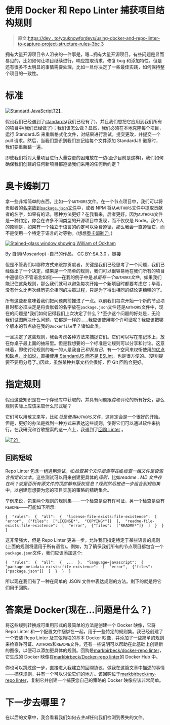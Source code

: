 # 使用 Docker 和 Repo Linter 捕获项目结构规则

> 原文:[https://dev . to/youknowfordevs/using-docker-and-repo-linter-to-capture-project-structure-rules-3bc 3](https://dev.to/youknowfordevs/using-docker-and-repo-linter-to-capture-project-structure-rules-3bc3)

拥有大量开源项目令人沮丧的一件事是，嗯…拥有大量开源项目。有些问题是显而易见的，比如如何让项目继续进行，响应拉取请求，修复 bug 和添加特性。但是还有很多不太明显的事情需要处理，比如一旦你决定了一些最佳实践，如何保持整个项目的一致性。

# 标准

[![Standard JavaScript](../Images/86de9936dd6a264e2b932ac162ac8969.png)T2】](https://standardjs.com)

假设我们已经遇到了[standards](https://standardjs.com/)(我们已经有了)，并且我们想把它应用到我们所有的项目中(我们已经做了)；我们该怎么做？显然，我们必须在本地克隆每个项目，运行 StandardJS 来重新格式化文件，对结果进行测试，提交更改，并提交一个 pull 请求。然后，当我们意识到我们忘记给每个文件添加 StandardJS 徽章时，我们要重新跳一遍。

即使我们将对大量项目进行大量变更的困难放在一边(至少目前是这样)，我们如何确保我们创建的任何新项目都遵循我们采用的任何新约定？

# 奥卡姆剃刀

拿一些非常简单的东西，比如一个`AUTHORS`文件。在一个节点项目中，我们可以将贡献者的[名字放到`package.json`文件](https://docs.npmjs.com/files/package.json#people-fields-author-contributors)中，或者 NPM 将从`AUTHORS`文件中提取贡献者的名字，如果有的话。哪种方法更好？在我看来，后者更好，因为`AUTHORS`文件是一种约定，你会在许多不同类型的开源项目中发现，而不仅仅是 Node。我个人的原则是，如果有一个独立于语言的约定可以免费遵循，那么我会一直遵循它，而不是使用一个特定于语言的对等物。(想想[奥卡姆剃刀](https://simple.wikipedia.org/wiki/Occam%27s_razor)。)

[![Stained-glass window showing William of Ockham](../Images/d17d58a14c90d2c8774ffab4a427a216.png)](https://commons.wikimedia.org/wiki/File:William_of_Ockham.png#/media/File:William_of_Ockham.png) 

By 自创(Moscarlop) -自己的作品， [CC BY-SA 3.0](https://creativecommons.org/licenses/by-sa/3.0) ，[链接](https://commons.wikimedia.org/w/index.php?curid=5523066)

但是不管我们以哪种方式来跟踪贡献者，关键是我们已经思考了一个问题，我们已经做出了一个决定，结果是一个简单的规则，我们可以很容易地在我们所有的项目中遵循它(不管语言如何)——在我的例子中是*总是有一个`AUTHORS`文件*。如果我们能记住这条规则，那么我们就可以避免每次开始一个新项目时都要考虑它；毕竟，没有什么比再次经历完全相同的决策过程，只是为了得出相同的结论更糟糕的了。

所有这些都意味着我们把问题向前推进了一点。以前我们每次开始一个新的节点项目时都必须决定是将贡献者的名字放在`package.json`文件还是`AUTHORS`文件中，现在的问题是*我们如何记得我们上次决定了什么？*至少这个问题的好处是，无论我们试图解决什么问题，它都是一样的……我应该使用哪个许可证呢？我应该把哪个版本的节点放在我的`Dockerfile`里？诸如此类。

一旦决定了这些规则，我会考虑各种方法来捕捉它们。它们可以写在笔记本上，放在你桌子最上面的抽屉里。但是我想要的一个标准是让规则可以分享和讨论。这意味着，即使讨论规则的唯一的人是我自己*和我自己*，有一个空间来权衡使用[的优点和缺点，比如说，直接使用 StandardJS 而不是 ESLint](https://standardjs.com/#i-disagree-with-rule-x-can-you-change-it)，也是很方便的。(更别提要不要用分号了。)因此，虽然某种共享文档会很好，但 Git 回购会更好。

# 指定规则

假设这些知识是在一个存储库中获取的，并具有问题跟踪和评论的所有好处，那么规则实际上应该采取什么形式呢？

它们可以用散文来写，比如*总是使用`AUTHORS`文件*，这肯定会是一个很好的开始。但是，更好的办法是找到一种方式来表达这些规则，使得它们可以通过软件来执行。在我研究和谷歌搜索的这一点上，我遇到了[回购 Linter](https://github.com/todogroup/repolinter) 。

[![](../Images/bdeef2dc672aa4afa1a8b90d18b8f598.png)T2】](https://res.cloudinary.com/practicaldev/image/fetch/s--y1Vl13n8--/c_limit%2Cf_auto%2Cfl_progressive%2Cq_auto%2Cw_880/https://github.com/todogroup/repolinter/raw/master/docs/images/P_RepoLinter01_logo_only.png)

## 回购短绒

Repo Linter 包含一组通用测试，如*检查某个文件是否存在*或*检查一组文件是否包含指定的文本*。这些测试可以用来创建更具体的*规则*，比如*readme . MD 文件存在吗？*或*是否所有源文件的顶部都有版权信息？*规则然后被进一步组合到*规则集*中，以创建您想要为您的项目实施的策略的精确集合。

举例来说，包含两个规则的规则集——一个检查是否有许可证，另一个检查是否有`README`——可能如下所示:

```
{  "rules":  {  "all":  {  "license-file-exists:file-existence":  [  "error",  {"files":  ["LICENSE*",  "COPYING*"]}  ],  "readme-file-exists:file-existence":  [  "error",  {"files":  ["README*"]}  ]  }  }  } 
```

这非常强大，但是 Repo Linter 更进一步，允许我们指定特定于某些语言的规则(上面的规则将适用于所有语言)。例如，为了确保我们所有的节点项目都包含一个`package.json`文件，我们应该添加这个:

```
{  "rules":  {  "all":  {  ...  },  "language=javascript":  {  "package-metadata-exists:file-existence":  [  "error",  {"files":  ["package.json"]}  ]  }  }  } 
```

所以现在我们有了一种在简单的 JSON 文件中表达规则的方法。剩下的就是将它们用于回购。

# 答案是 Docker(现在…问题是什么？)

将这些规则转换成可重用形式的最简单的方法是创建一个 Docker 映像，它将 Repo Linter 和一个配置文件捆绑在一起，用于一些特定的规则集。我已经创建了一个安装 Repo Linter 及其依赖项的基本 Docker 映像，并添加了一些简单的规则来检查许可证、`AUTHORS`和`README`文件。还有一些说明可以帮助在此基础上创建新的图像，以便可以添加更具体的规则。回购是[markbirbeck/docker-repo linter](https://github.com/markbirbeck/docker-repolinter)，它生成的 Docker 映像在[markbirbeck/Docker-repo linter](https://hub.docker.com/r/markbirbeck/docker-repolinter/)的 Docker Hub 中。

你也可以跳过这一步，直接进入我建立的回购协议，做我在这篇文章中描述的事情——捕获规则，并有一个可以讨论它们的地方。该回购位于[markbirbeck/my-repo linter](https://github.com/markbirbeck/my-repolinter)，复制它并创建一个捕获您自己的策略的 Docker 映像应该非常简单。

# 下一步去哪里？

在以后的文章中，我会看看我们如何去*生成*任何我们检测到丢失的文件。
